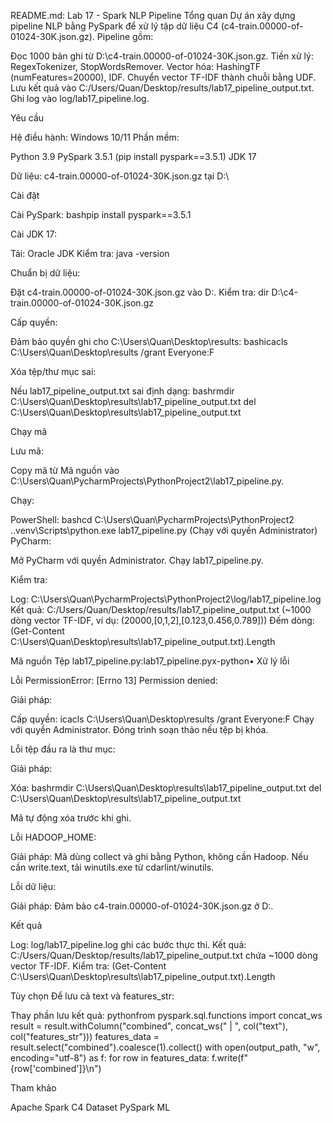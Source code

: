 README.md: Lab 17 - Spark NLP Pipeline
Tổng quan
Dự án xây dựng pipeline NLP bằng PySpark để xử lý tập dữ liệu C4 (c4-train.00000-of-01024-30K.json.gz). Pipeline gồm:

Đọc 1000 bản ghi từ D:\c4-train.00000-of-01024-30K.json.gz.
Tiền xử lý: RegexTokenizer, StopWordsRemover.
Vector hóa: HashingTF (numFeatures=20000), IDF.
Chuyển vector TF-IDF thành chuỗi bằng UDF.
Lưu kết quả vào C:/Users/Quan/Desktop/results/lab17_pipeline_output.txt.
Ghi log vào log/lab17_pipeline.log.


Yêu cầu

Hệ điều hành: Windows 10/11
Phần mềm:

Python 3.9
PySpark 3.5.1 (pip install pyspark==3.5.1)
JDK 17


Dữ liệu: c4-train.00000-of-01024-30K.json.gz tại D:\ 


Cài đặt

Cài PySpark:
bashpip install pyspark==3.5.1

Cài JDK 17:

Tải: Oracle JDK
Kiểm tra: java -version


Chuẩn bị dữ liệu:

Đặt c4-train.00000-of-01024-30K.json.gz vào D:\.
Kiểm tra: dir D:\c4-train.00000-of-01024-30K.json.gz


Cấp quyền:

Đảm bảo quyền ghi cho C:\Users\Quan\Desktop\results:
bashicacls C:\Users\Quan\Desktop\results /grant Everyone:F



Xóa tệp/thư mục sai:

Nếu lab17_pipeline_output.txt sai định dạng:
bashrmdir C:\Users\Quan\Desktop\results\lab17_pipeline_output.txt
del C:\Users\Quan\Desktop\results\lab17_pipeline_output.txt





Chạy mã

Lưu mã:

Copy mã từ Mã nguồn vào C:\Users\Quan\PycharmProjects\PythonProject2\lab17_pipeline.py.


Chạy:

PowerShell:
bashcd C:\Users\Quan\PycharmProjects\PythonProject2
.\.venv\Scripts\python.exe lab17_pipeline.py
(Chạy với quyền Administrator)
PyCharm:

Mở PyCharm với quyền Administrator.
Chạy lab17_pipeline.py.




Kiểm tra:

Log: C:\Users\Quan\PycharmProjects\PythonProject2\log/lab17_pipeline.log
Kết quả: C:/Users/Quan/Desktop/results/lab17_pipeline_output.txt (~1000 dòng vector TF-IDF, ví dụ: (20000,[0,1,2],[0.123,0.456,0.789]))
Đếm dòng: (Get-Content C:\Users\Quan\Desktop\results\lab17_pipeline_output.txt).Length




Mã nguồn
Tệp lab17_pipeline.py:lab17_pipeline.pyx-python•
Xử lý lỗi

Lỗi PermissionError: [Errno 13] Permission denied:

Giải pháp:

Cấp quyền: icacls C:\Users\Quan\Desktop\results /grant Everyone:F
Chạy với quyền Administrator.
Đóng trình soạn thảo nếu tệp bị khóa.




Lỗi tệp đầu ra là thư mục:

Giải pháp:

Xóa:
bashrmdir C:\Users\Quan\Desktop\results\lab17_pipeline_output.txt
del C:\Users\Quan\Desktop\results\lab17_pipeline_output.txt

Mã tự động xóa trước khi ghi.




Lỗi HADOOP_HOME:

Giải pháp: Mã dùng collect và ghi bằng Python, không cần Hadoop. Nếu cần write.text, tải winutils.exe từ cdarlint/winutils.


Lỗi dữ liệu:

Giải pháp: Đảm bảo c4-train.00000-of-01024-30K.json.gz ở D:\.




Kết quả

Log: log/lab17_pipeline.log ghi các bước thực thi.
Kết quả: C:/Users/Quan/Desktop/results/lab17_pipeline_output.txt chứa ~1000 dòng vector TF-IDF.
Kiểm tra: (Get-Content C:\Users\Quan\Desktop\results\lab17_pipeline_output.txt).Length


Tùy chọn
Để lưu cả text và features_str:

Thay phần lưu kết quả:
pythonfrom pyspark.sql.functions import concat_ws
result = result.withColumn("combined", concat_ws(" | ", col("text"), col("features_str")))
features_data = result.select("combined").coalesce(1).collect()
with open(output_path, "w", encoding="utf-8") as f:
    for row in features_data:
        f.write(f"{row['combined']}\n")



Tham khảo

Apache Spark
C4 Dataset
PySpark ML
